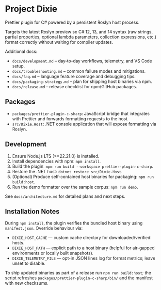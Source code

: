 # Project Dixie

Prettier plugin for C# powered by a persistent Roslyn host process.

Targets the latest Roslyn preview so C# 12, 13, and 14 syntax (raw strings, partial properties, optional lambda parameters, collection expressions, etc.) format correctly without waiting for compiler updates.

Additional docs:

- `docs/development.md` – day-to-day workflows, telemetry, and VS Code setup.
- `docs/troubleshooting.md` – common failure modes and mitigations.
- `docs/faq.md` – language feature coverage and debugging tips.
- `docs/packaging-strategy.md` – plan for shipping host binaries via npm.
- `docs/release.md` – release checklist for npm/GitHub packages.

## Packages

- `packages/prettier-plugin-c-sharp`: JavaScript bridge that integrates with Prettier and forwards formatting requests to the host.
- `src/Dixie.Host`: .NET console application that will expose formatting via Roslyn.

## Development

1. Ensure Node.js LTS (>=22.21.0) is installed.
2. Install dependencies with npm: `npm install`.
3. Build the plugin: `npm run build --workspace prettier-plugin-c-sharp`.
4. Restore the .NET host: `dotnet restore src/Dixie.Host`.
5. (Optional) Produce self-contained host binaries for packaging: `npm run build:host`.
6. Run the demo formatter over the sample corpus: `npm run demo`.

See `docs/architecture.md` for detailed plans and next steps.

## Installation Notes

During `npm install`, the plugin verifies the bundled host binary using `manifest.json`. Override behaviour via:

- `DIXIE_HOST_CACHE` — custom cache directory for downloaded/verified hosts.
- `DIXIE_HOST_PATH` — explicit path to a host binary (helpful for air-gapped environments or locally built snapshots).
- `DIXIE_TELEMETRY_FILE` — opt-in JSON lines log for format metrics; leave unset to disable.

To ship updated binaries as part of a release run `npm run build:host`; the script refreshes `packages/prettier-plugin-c-sharp/bin/` and the manifest with new checksums.
